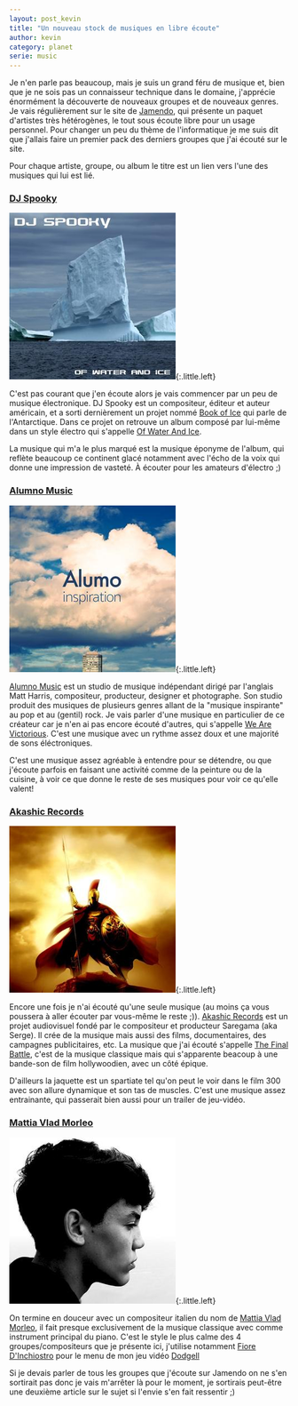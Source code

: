 ```yaml
---
layout: post_kevin
title: "Un nouveau stock de musiques en libre écoute"
author: kevin
category: planet
serie: music
---
```


Je n'en parle pas beaucoup, mais je suis un grand féru de musique et, bien que je ne sois pas un connaisseur technique dans le domaine, j'apprécie énormément la découverte de nouveaux groupes et de nouveaux genres. Je vais régulièrement sur le site de [Jamendo](https://jamendo.com), qui présente un paquet d'artistes très hétérogènes, le tout sous écoute libre pour un usage personnel. Pour changer un peu du thème de l'informatique je me suis dit que j'allais faire un premier pack des derniers groupes que j'ai écouté sur le site.

<!--break-->

Pour chaque artiste, groupe, ou album le titre est un lien vers l'une des musiques qui lui est lié.


### [DJ Spooky](http://ilphrin.com/kevin/projects/dodgell.html)

![DJ Spooky](/images/djspooky.jpg){:.little.left}

C'est pas courant que j'en écoute alors je vais commencer par un peu de musique électronique. DJ Spooky est un compositeur, éditeur et auteur américain, et a sorti dernièrement un projet nommé [Book of Ice](http://djspooky.com/antarctica/) qui parle de l'Antarctique. Dans ce projet on retrouve un album composé par lui-même dans un style électro qui s'appelle [Of Water And Ice](https://www.jamendo.com/album/122759/of-water-and-ice).

La musique qui m'a le plus marqué est la musique éponyme de l'album, qui reflète beaucoup ce continent glacé notamment avec l'écho de la voix qui donne une impression de vasteté. À écouter pour les amateurs d'électro ;)


### [Alumno Music](https://www.jamendo.com/track/1284466/we-are-victorious)

![Alumno](/images/alumno.jpg){:.little.left}

[Alumno Music](https://www.alumomusic.com/) est un studio de musique indépendant dirigé par l'anglais Matt Harris, compositeur, producteur, designer et photographe. Son studio produit des musiques de plusieurs genres allant de la "musique inspirante" au pop et au (gentil) rock. Je vais parler d'une musique en particulier de ce créateur car je n'en ai pas encore écouté d'autres, qui s'appelle [We Are Victorious](https://www.jamendo.com/track/1284466/we-are-victorious). C'est une musique avec un rythme assez doux et une majorité de sons éléctroniques.

C'est une musique assez agréable à entendre pour se détendre, ou que j'écoute parfois en faisant une activité comme de la peinture ou de la cuisine, à voir ce que donne le reste de ses musiques pour voir ce qu'elle valent!


### [Akashic Records](https://www.jamendo.com/track/1158368/the-final-battle-no-vox)

![Akashic Records](/images/akashicRecords.jpg){:.little.left}

Encore une fois je n'ai écouté qu'une seule musique (au moins ça vous poussera à aller écouter par vous-même le reste ;)). [Akashic Records](http://saregama-music.blogspot.fr/) est un projet audiovisuel fondé par le compositeur et producteur Saregama (aka Serge). Il crée de la musique mais aussi des films, documentaires, des campagnes publicitaires, etc. La musique que j'ai écouté s'appelle [The Final Battle](https://www.jamendo.com/track/1158368/the-final-battle-no-vox), c'est de la musique classique mais qui s'apparente beacoup à une bande-son de film hollywoodien, avec un côté épique.

D'ailleurs la jaquette est un spartiate tel qu'on peut le voir dans le film 300 avec son allure dynamique et son tas de muscles. C'est une musique assez entrainante, qui passerait bien aussi pour un trailer de jeu-vidéo.


### [Mattia Vlad Morleo](https://www.jamendo.com/track/1305561/fiore-d-inchiostro)

![Mattia Vlad Morleo](/images/mattiaVladMorleo.jpg){:.little.left}

On termine en douceur avec un compositeur italien du nom de [Mattia Vlad Morleo](http://nuke.morleoeditore.com/), il fait presque exclusivement de la musique classique avec comme instrument principal du piano. C'est le style le plus calme des 4 groupes/compositeurs que je présente ici, j'utilise notamment [Fiore D'Inchiostro](https://www.jamendo.com/track/1305561/fiore-d-inchiostro) pour le menu de mon jeu vidéo [Dodgell](http://ilphrin.com/kevin/projects/dodgell.html)


Si je devais parler de tous les groupes que j'écoute sur Jamendo on ne s'en sortirait pas donc je vais m'arrêter là pour le moment, je sortirais peut-être une deuxième article sur le sujet si l'envie s'en fait ressentir ;)
